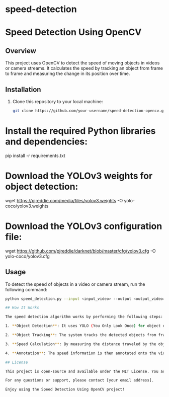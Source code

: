 # speed-detection
# Speed Detection Using OpenCV

## Overview

This project uses OpenCV to detect the speed of moving objects in videos or camera streams. It calculates the speed by tracking an object from frame to frame and measuring the change in its position over time.

## Installation

1. Clone this repository to your local machine:

   ```bash
   git clone https://github.com/your-username/speed-detection-opencv.git
# Install the required Python libraries and dependencies:
pip install -r requirements.txt

# Download the YOLOv3 weights for object detection:
wget https://pjreddie.com/media/files/yolov3.weights -O yolo-coco/yolov3.weights

# Download the YOLOv3 configuration file:
wget https://github.com/pjreddie/darknet/blob/master/cfg/yolov3.cfg -O yolo-coco/yolov3.cfg


## Usage

To detect the speed of objects in a video or camera stream, run the following command:

```bash
python speed_detection.py --input <input_video> --output <output_video>

## How It Works

The speed detection algorithm works by performing the following steps:

1. **Object Detection**: It uses YOLO (You Only Look Once) for object detection to locate and classify moving objects in each frame.

2. **Object Tracking**: The system tracks the detected objects from frame to frame, linking their positions.

3. **Speed Calculation**: By measuring the distance traveled by the object over a set time interval, the system calculates the speed in pixels per frame.

4. **Annotation**: The speed information is then annotated onto the video frames.

## License

This project is open-source and available under the MIT License. You are free to use and modify this code for your specific needs.

For any questions or support, please contact [your email address].

Enjoy using the Speed Detection Using OpenCV project!

